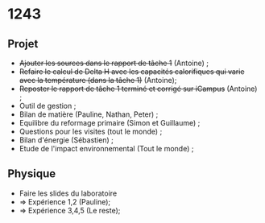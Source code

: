 1243
====

Projet
-------

* ~~Ajouter les sources dans le rapport de tâche 1~~ (Antoine) ;
* ~~Refaire le calcul de Delta H avec les capacités calorifiques qui varie avec la température (dans la tâche 1)~~ (Antoine);
* ~~Reposter le rapport de tâche 1 terminé et corrigé sur iCampus~~ (Antoine) ;
* Outil de gestion ;
* Bilan de matière (Pauline, Nathan, Peter) ;
* Equilibre du reformage primaire (Simon et Guillaume) ;
* Questions pour les visites (tout le monde) ;
* Bilan d'énergie (Sébastien) ;
* Etude de l'impact environnemental (Tout le monde) ;

Physique
---------

* Faire les slides du laboratoire 
* => Expérience 1,2 (Pauline);
* => Expérience 3,4,5 (Le reste);
